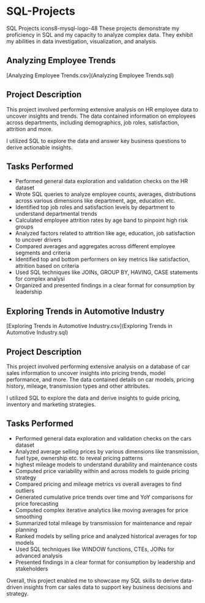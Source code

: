 # SQL-Projects
SQL Projects icons8-mysql-logo-48
These projects demonstrate my proficiency in SQL and my capacity to analyze complex data. They exhibit my abilities in data investigation, visualization, and analysis.

## Analyzing Employee Trends
[Analyzing Employee Trends.csv](Analyzing Employee Trends.sql)

## Project Description
This project involved performing extensive analysis on HR employee data to uncover insights and trends. The data contained information on employees across departments, including demographics, job roles, satisfaction, attrition and more.

I utilized SQL to explore the data and answer key business questions to derive actionable insights.

## Tasks Performed
- Performed general data exploration and validation checks on the HR dataset
- Wrote SQL queries to analyze employee counts, averages, distributions across various dimensions like department, age, education etc.
- Identified top job roles and satisfaction levels by department to understand departmental trends
- Calculated employee attrition rates by age band to pinpoint high risk groups
- Analyzed factors related to attrition like age, education, job satisfaction to uncover drivers
- Compared averages and aggregates across different employee segments and criteria
- Identified top and bottom performers on key metrics like satisfaction, attrition based on criteria
- Used SQL techniques like JOINs, GROUP BY, HAVING, CASE statements for complex analysi
- Organized and presented findings in a clear format for consumption by leadership

## Exploring Trends in Automotive Industry
[Exploring Trends in Automotive Industry.csv](Exploring Trends in Automotive Industry.sql)

## Project Description
This project involved performing extensive analysis on a database of car sales information to uncover insights into pricing trends, model performance, and more. The data contained details on car models, pricing history, mileage, transmission types and other attributes.

I utilized SQL to explore the data and derive insights to guide pricing, inventory and marketing strategies.

## Tasks Performed
- Performed general data exploration and validation checks on the cars dataset
- Analyzed average selling prices by various dimensions like transmission, fuel type, ownership etc. to reveal pricing patterns
- highest mileage models to understand durability and maintenance costs
- Computed price variability within and across models to guide pricing strategy
- Compared pricing and mileage metrics vs overall averages to find outliers
- Generated cumulative price trends over time and YoY comparisons for price forecasting
- Computed complex iterative analytics like moving averages for price smoothing
- Summarized total mileage by transmission for maintenance and repair planning
- Ranked models by selling price and analyzed historical averages for top models
- Used SQL techniques like WINDOW functions, CTEs, JOINs for advanced analysis
- Presented findings in a clear format for consumption by leadership and stakeholders

Overall, this project enabled me to showcase my SQL skills to derive data-driven insights from car sales data to support key business decisions and strategy.
